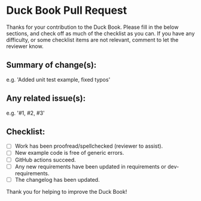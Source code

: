 # Duck Book Pull Request
Thanks for your contribution to the Duck Book. Please fill in the below sections, and check off as much of the checklist as you can.
If you have any difficulty, or some checklist items are not relevant, comment to let the reviewer know.

## Summary of change(s):
e.g. 'Added unit test example, fixed typos'

## Any related issue(s):
e.g. '#1, #2, #3'

## Checklist:
- [ ] Work has been proofread/spellchecked (reviewer to assist).
- [ ] New example code is free of generic errors.
- [ ] GitHub actions succeed.
- [ ] Any new requirements have been updated in requirements or dev-requirements.
- [ ] The changelog has been updated.

Thank you for helping to improve the Duck Book!
